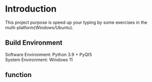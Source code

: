 # Introduction
This project purpose is speed up your typing by some exercises in the multi-platform(Windows/Ubuntu).


## Build Environment
Software Environment: Python 3.9 + PyQt5   
System Environment: Windows 11

## function 

